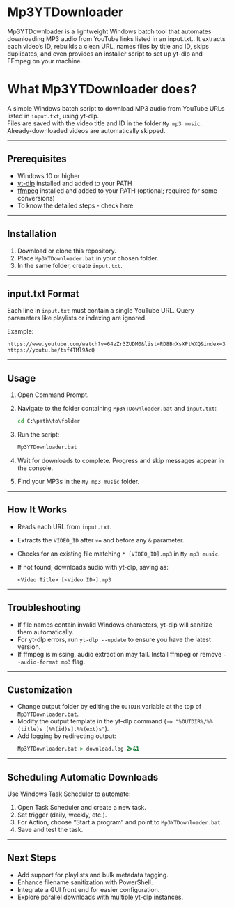 # Mp3YTDownloader
Mp3YTDownloader is a lightweight Windows batch tool that automates downloading MP3 audio from YouTube links listed in an input.txt.. It extracts each video’s ID, rebuilds a clean URL, names files by title and ID, skips duplicates, and even provides an installer script to set up yt-dlp and FFmpeg on your machine.


# What Mp3YTDownloader does?

A simple Windows batch script to download MP3 audio from YouTube URLs listed in `input.txt`, using yt-dlp.  
Files are saved with the video title and ID in the folder `My mp3 music`. Already-downloaded videos are automatically skipped.

---

## Prerequisites

- Windows 10 or higher  
- [yt-dlp](https://github.com/yt-dlp/yt-dlp) installed and added to your PATH  
- [ffmpeg](https://ffmpeg.org) installed and added to your PATH (optional; required for some conversions)  
- To know the detailed steps - check here
---

## Installation

1. Download or clone this repository.  
2. Place `Mp3YTDownloader.bat` in your chosen folder.  
3. In the same folder, create `input.txt`.

---

## input.txt Format

Each line in `input.txt` must contain a single YouTube URL. Query parameters like playlists or indexing are ignored.

Example:

```
https://www.youtube.com/watch?v=64zZr3ZUDM0&list=RD8BnXsXPtWXQ&index=3
https://youtu.be/tsf4TMl9AcQ
```

---

## Usage

1. Open Command Prompt.  
2. Navigate to the folder containing `Mp3YTDownloader.bat` and `input.txt`:  

   ```bat
   cd C:\path\to\folder
   ```

3. Run the script:

   ```bat
   Mp3YTDownloader.bat
   ```

4. Wait for downloads to complete. Progress and skip messages appear in the console.  
5. Find your MP3s in the `My mp3 music` folder.

---

## How It Works

- Reads each URL from `input.txt`.  
- Extracts the `VIDEO_ID` after `v=` and before any `&` parameter.  
- Checks for an existing file matching `* [VIDEO_ID].mp3` in `My mp3 music`.  
- If not found, downloads audio with yt-dlp, saving as:

  ```
  <Video Title> [<Video ID>].mp3
  ```

---

## Troubleshooting

- If file names contain invalid Windows characters, yt-dlp will sanitize them automatically.  
- For yt-dlp errors, run `yt-dlp --update` to ensure you have the latest version.  
- If ffmpeg is missing, audio extraction may fail. Install ffmpeg or remove `--audio-format mp3` flag.

---

## Customization

- Change output folder by editing the `OUTDIR` variable at the top of `Mp3YTDownloader.bat`.  
- Modify the output template in the yt-dlp command (`-o "%OUTDIR%/%%(title)s [%%(id)s].%%(ext)s"`).  
- Add logging by redirecting output:  
  ```bat
  Mp3YTDownloader.bat > download.log 2>&1
  ```

---

## Scheduling Automatic Downloads

Use Windows Task Scheduler to automate:

1. Open Task Scheduler and create a new task.  
2. Set trigger (daily, weekly, etc.).  
3. For Action, choose “Start a program” and point to `Mp3YTDownloader.bat`.  
4. Save and test the task.

---

## Next Steps

- Add support for playlists and bulk metadata tagging.  
- Enhance filename sanitization with PowerShell.  
- Integrate a GUI front end for easier configuration.  
- Explore parallel downloads with multiple yt-dlp instances.
